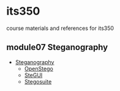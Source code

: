 # its350
course materials and references for its350

## module07 Steganography

* [Steganography](https://en.wikipedia.org/wiki/Steganography)
  * [OpenStego](https://www.openstego.com/)
  * [SteGUI](http://stegui.sourceforge.net/)
  * [Stegosuite](https://stegosuite.org/)